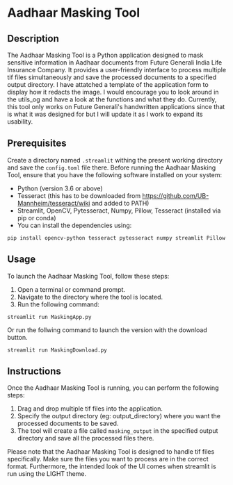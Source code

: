 # Aadhaar Masking Tool

## Description
The Aadhaar Masking Tool is a Python application designed to mask sensitive information in Aadhaar documents from Future Generali India Life Insurance Company. It provides a user-friendly interface to process multiple tif files simultaneously and save the processed documents to a specified output directory. I have attatched a template of the application form to display how it redacts the image. I would encourage you to look around in the utils_og and have a look at the functions and what they do. Currently, this tool only works on Future Generali's handwritten applications since that is what it was designed for but I will update it as I work to expand its usability.

## Prerequisites
Create a directory named `.streamlit` withing the present working directory and save the `config.toml` file there.
Before running the Aadhaar Masking Tool, ensure that you have the following software installed on your system:
- Python (version 3.6 or above)
- Tesseract (this has to be downloaded from https://github.com/UB-Mannheim/tesseract/wiki and added to PATH)
- Streamlit, OpenCV, Pytesseract, Numpy, Pillow, Tesseract (installed via pip or conda)
- You can install the dependencies using:

```
pip install opencv-python tesseract pytesseract numpy streamlit Pillow 
```

## Usage
To launch the Aadhaar Masking Tool, follow these steps:

1. Open a terminal or command prompt.
2. Navigate to the directory where the tool is located.
3. Run the following command:

```
streamlit run MaskingApp.py
```
Or run the follwing command to launch the version with the download button.
```
streamlit run MaskingDownload.py
```

## Instructions
Once the Aadhaar Masking Tool is running, you can perform the following steps:

1. Drag and drop multiple tif files into the application.
2. Specify the output directory (eg: output_directory) where you want the processed documents to be saved.
3. The tool will create a file called `masking_output` in the specified output directory and save all the processed files there.

Please note that the Aadhaar Masking Tool is designed to handle tif files specifically. Make sure the files you want to process are in the correct format.
Furthermore, the intended look of the UI comes when streamlit is run using the LIGHT theme. 
